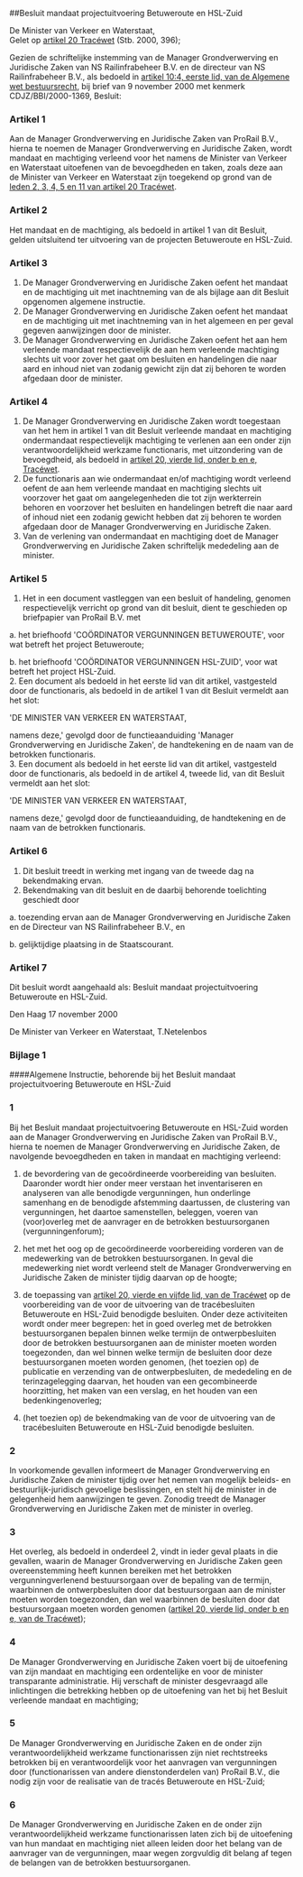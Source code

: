 <meta http-equiv='Content-Type' content='text/html; charset=utf-8' />

##Besluit mandaat projectuitvoering Betuweroute en HSL-Zuid

De Minister van Verkeer en Waterstaat,  
Gelet op [artikel 20 Tracéwet](../../../../../../../../wet/tracéwet/BWBR0006147/README.md) (Stb. 2000, 396);

Gezien de schriftelijke instemming van de Manager Grondverwerving en Juridische Zaken van NS Railinfrabeheer B.V. en de directeur van NS Railinfrabeheer B.V., als bedoeld in [artikel 10:4, eerste lid, van de Algemene wet bestuursrecht](../../../../../../../../wet/algemene/wet/bestuursrecht/BWBR0005537/README.md), bij brief van 9 november 2000 met kenmerk CDJZ/BBI/2000-1369,
Besluit:    

### Artikel  1  

Aan de Manager Grondverwerving en Juridische Zaken van ProRail B.V., hierna te noemen de Manager Grondverwerving en Juridische Zaken, wordt mandaat en machtiging verleend voor het namens de Minister van Verkeer en Waterstaat uitoefenen van de bevoegdheden en taken, zoals deze aan de Minister van Verkeer en Waterstaat zijn toegekend op grond van de [leden 2, 3, 4, 5 en 11 van artikel 20 Tracéwet](../../../../../../../../wet/tracéwet/BWBR0006147/README.md).  

### Artikel  2  

Het mandaat en de machtiging, als bedoeld in artikel 1 van dit Besluit, gelden uitsluitend ter uitvoering van de projecten Betuweroute en HSL-Zuid.  

### Artikel  3  

1.  De Manager Grondverwerving en Juridische Zaken oefent het mandaat en de machtiging uit met inachtneming van de als bijlage aan dit Besluit opgenomen algemene instructie.   
2.  De Manager Grondverwerving en Juridische Zaken oefent het mandaat en de machtiging uit met inachtneming van in het algemeen en per geval gegeven aanwijzingen door de minister.   
3.  De Manager Grondverwerving en Juridische Zaken oefent het aan hem verleende mandaat respectievelijk de aan hem verleende machtiging slechts uit voor zover het gaat om besluiten en handelingen die naar aard en inhoud niet van zodanig gewicht zijn dat zij behoren te worden afgedaan door de minister.   

### Artikel  4  

1.  De Manager Grondverwerving en Juridische Zaken wordt toegestaan van het hem in artikel 1 van dit Besluit verleende mandaat en machtiging ondermandaat respectievelijk machtiging te verlenen aan een onder zijn verantwoordelijkheid werkzame functionaris, met uitzondering van de bevoegdheid, als bedoeld in [artikel 20, vierde lid, onder b en e, Tracéwet](../../../../../../../../wet/tracéwet/BWBR0006147/README.md).   
2.  De functionaris aan wie ondermandaat en/of machtiging wordt verleend oefent de aan hem verleende mandaat en machtiging slechts uit voorzover het gaat om aangelegenheden die tot zijn werkterrein behoren en voorzover het besluiten en handelingen betreft die naar aard of inhoud niet een zodanig gewicht hebben dat zij behoren te worden afgedaan door de Manager Grondverwerving en Juridische Zaken.   
3.  Van de verlening van ondermandaat en machtiging doet de Manager Grondverwerving en Juridische Zaken schriftelijk mededeling aan de minister.   

### Artikel  5  

1.  Het in een document vastleggen van een besluit of handeling, genomen respectievelijk verricht op grond van dit besluit, dient te geschieden op briefpapier van ProRail B.V. met 

a. het briefhoofd 'COÖRDINATOR VERGUNNINGEN BETUWEROUTE', voor wat betreft het project Betuweroute;  

b. het briefhoofd 'COÖRDINATOR VERGUNNINGEN HSL-ZUID', voor wat betreft het project HSL-Zuid.     
2.  Een document als bedoeld in het eerste lid van dit artikel, vastgesteld door de functionaris, als bedoeld in de artikel 1 van dit Besluit vermeldt aan het slot: 

'DE MINISTER VAN VERKEER EN WATERSTAAT,  

namens deze,'   gevolgd door de functieaanduiding 'Manager Grondverwerving en Juridische Zaken', de handtekening en de naam van de betrokken functionaris.   
3.  Een document als bedoeld in het eerste lid van dit artikel, vastgesteld door de functionaris, als bedoeld in de artikel 4, tweede lid, van dit Besluit vermeldt aan het slot: 

'DE MINISTER VAN VERKEER EN WATERSTAAT,  

namens deze,'   gevolgd door de functieaanduiding, de handtekening en de naam van de betrokken functionaris.   

### Artikel  6  

1.  Dit besluit treedt in werking met ingang van de tweede dag na bekendmaking ervan.   
2.  Bekendmaking van dit besluit en de daarbij behorende toelichting geschiedt door 

a. toezending ervan aan de Manager Grondverwerving en Juridische Zaken en de Directeur van NS Railinfrabeheer B.V., en  

b. gelijktijdige plaatsing in de Staatscourant.     

### Artikel  7  

Dit besluit wordt aangehaald als: Besluit mandaat projectuitvoering Betuweroute en HSL-Zuid.  

Den Haag 
17 november 2000    

De 
Minister van Verkeer en Waterstaat, 
T.Netelenbos   

### Bijlage  1  

####Algemene Instructie, behorende bij het Besluit mandaat projectuitvoering Betuweroute en HSL-Zuid

### 1  

Bij het Besluit mandaat projectuitvoering Betuweroute en HSL-Zuid worden aan de Manager Grondverwerving en Juridische Zaken van ProRail B.V., hierna te noemen de Manager Grondverwerving en Juridische Zaken, de navolgende bevoegdheden en taken in mandaat en machtiging verleend: 

1. de bevordering van de gecoördineerde voorbereiding van besluiten. Daaronder wordt hier onder meer verstaan het inventariseren en analyseren van alle benodigde vergunningen, hun onderlinge samenhang en de benodigde afstemming daartussen, de clustering van vergunningen, het daartoe samenstellen, beleggen, voeren van (voor)overleg met de aanvrager en de betrokken bestuursorganen (vergunningenforum);  

2. het met het oog op de gecoördineerde voorbereiding vorderen van de medewerking van de betrokken bestuursorganen. In geval die medewerking niet wordt verleend stelt de Manager Grondverwerving en Juridische Zaken de minister tijdig daarvan op de hoogte;  

3. de toepassing van [artikel 20, vierde en vijfde lid, van de Tracéwet](../../../../../../../../wet/tracéwet/BWBR0006147/README.md) op de voorbereiding van de voor de uitvoering van de tracébesluiten Betuweroute en HSL-Zuid benodigde besluiten. Onder deze activiteiten wordt onder meer begrepen: het in goed overleg met de betrokken bestuursorganen bepalen binnen welke termijn de ontwerpbesluiten door de betrokken bestuursorganen aan de minister moeten worden toegezonden, dan wel binnen welke termijn de besluiten door deze bestuursorganen moeten worden genomen, (het toezien op) de publicatie en verzending van de ontwerpbesluiten, de mededeling en de terinzagelegging daarvan, het houden van een gecombineerde hoorzitting, het maken van een verslag, en het houden van een bedenkingenoverleg;  

4. (het toezien op) de bekendmaking van de voor de uitvoering van de tracébesluiten Betuweroute en HSL-Zuid benodigde besluiten.    

### 2  

In voorkomende gevallen informeert de Manager Grondverwerving en Juridische Zaken de minister tijdig over het nemen van mogelijk beleids- en bestuurlijk-juridisch gevoelige beslissingen, en stelt hij de minister in de gelegenheid hem aanwijzingen te geven. Zonodig treedt de Manager Grondverwerving en Juridische Zaken met de minister in overleg.  

### 3  

Het overleg, als bedoeld in onderdeel 2, vindt in ieder geval plaats in die gevallen, waarin de Manager Grondverwerving en Juridische Zaken geen overeenstemming heeft kunnen bereiken met het betrokken vergunningverlenend bestuursorgaan over de bepaling van de termijn, waarbinnen de ontwerpbesluiten door dat bestuursorgaan aan de minister moeten worden toegezonden, dan wel waarbinnen de besluiten door dat bestuursorgaan moeten worden genomen ([artikel 20, vierde lid, onder b en e, van de Tracéwet](../../../../../../../../wet/tracéwet/BWBR0006147/README.md));  

### 4  

De Manager Grondverwerving en Juridische Zaken voert bij de uitoefening van zijn mandaat en machtiging een ordentelijke en voor de minister transparante administratie. Hij verschaft de minister desgevraagd alle inlichtingen die betrekking hebben op de uitoefening van het bij het Besluit verleende mandaat en machtiging;  

### 5  

De Manager Grondverwerving en Juridische Zaken en de onder zijn verantwoordelijkheid werkzame functionarissen zijn niet rechtstreeks betrokken bij en verantwoordelijk voor het aanvragen van vergunningen door (functionarissen van andere dienstonderdelen van) ProRail B.V., die nodig zijn voor de realisatie van de tracés Betuweroute en HSL-Zuid;  

### 6  

De Manager Grondverwerving en Juridische Zaken en de onder zijn verantwoordelijkheid werkzame functionarissen laten zich bij de uitoefening van hun mandaat en machtiging niet alleen leiden door het belang van de aanvrager van de vergunningen, maar wegen zorgvuldig dit belang af tegen de belangen van de betrokken bestuursorganen.  


